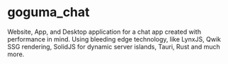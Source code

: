 # goguma_chat
Website, App, and Desktop application for a chat app created with performance in mind. Using bleeding edge technology, like LynxJS, Qwik SSG rendering, SolidJS for dynamic server islands, Tauri, Rust and much more.
